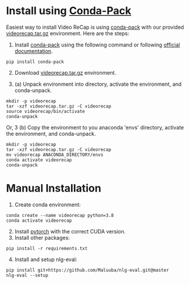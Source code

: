 # Install using [Conda-Pack](https://conda.github.io/conda-pack/)

Easiest way to install Video ReCap is using [conda-pack](https://conda.github.io/conda-pack/) with our provided [videorecap.tar.gz](https://drive.google.com/file/d/1lHm_-niZGW5f9bIT81ZWtMLH2pttI_lq/view?usp=sharing) environment. Here are the steps:

1. Install [conda-pack](https://conda.github.io/conda-pack/) using the following command or following [official documentation](https://conda.github.io/conda-pack/).
```
pip install conda-pack
```
2. Download [videorecap.tar.gz](https://drive.google.com/file/d/1lHm_-niZGW5f9bIT81ZWtMLH2pttI_lq/view?usp=sharing) environment.

3. (a) Unpack environment into directory, activate the environment, and conda-unpack.
```
mkdir -p videorecap
tar -xzf videorecap.tar.gz -C videorecap
source videorecap/bin/activate
conda-unpack
```
Or, 3 (b) Copy the environment to you anaconda 'envs' directory, activate the environment, and conda-unpack.
```
mkdir -p videorecap
tar -xzf videorecap.tar.gz -C videorecap
mv videorecap ANACONDA_DIRECTORY/envs
conda activate videorecap
conda-unpack
```

# Manual Installation
1. Create conda environment:
```
conda create --name videorecap python=3.8
conda activate videorecap
```
2. Install [pytorch](https://pytorch.org) with the correct CUDA version.
3. Install other packages:
```
pip install -r requirements.txt
```
4. Install and setup nlg-eval:
```
pip install git+https://github.com/Maluuba/nlg-eval.git@master
nlg-eval --setup
```